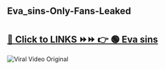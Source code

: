 
 ## Eva_sins-Only-Fans-Leaked

# <h2><a href="https://clipsfans.com/Eva_sins&ref=git">🔗 Click to LINKS ⏩⏩ 👉 🟢 Eva sins </a></h2>

<a href="https://clipsfans.com/Eva_sins&ref=git" rel="nofollow" data-target="animated-image.originalLink"><img src="https://i.ibb.co.com/xMMVF88/686577567.gif" alt="Viral Video Original" style="max-width: 100%; display: inline-block;" data-target="animated-image.originalImage"></a>
